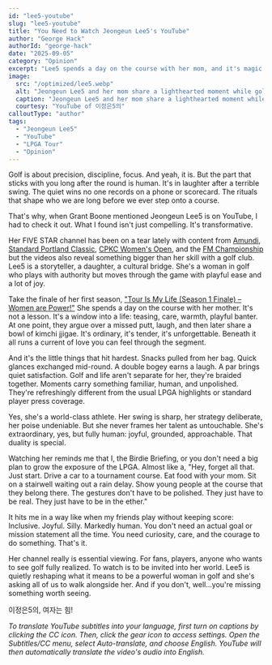 ```yaml
---
id: "lee5-youtube"
slug: "lee5-youtube"
title: "You Need to Watch Jeongeun Lee5's YouTube"
author: "George Hack"
authorId: "george-hack"
date: "2025-09-05"
category: "Opinion"
excerpt: "Lee5 spends a day on the course with her mom, and it's magic. Not lessons, not drills..."
image:
  src: "/optimized/lee5.webp"
  alt: "Jeongeun Lee5 and her mom share a lighthearted moment while golfing together."
  caption: "Jeongeun Lee5 and her mom share a lighthearted moment while golfing together."
  courtesy: "YouTube of 이정은5의"
calloutType: "author"
tags:
  - "Jeongeun Lee5"
  - "YouTube"
  - "LPGA Tour"
  - "Opinion"
---
```


Golf is about precision, discipline, focus. And yeah, it is. But the part that sticks with you long after the round is human. It's in laughter after a terrible swing. The quiet wins no one records on a phone or scorecard. The rituals that shape who we are long before we ever step onto a course.

That's why, when Grant Boone mentioned Jeongeun Lee5 is on YouTube, I had to check it out. What I found isn't just compelling. It's transformative.

Her FIVE STAR channel has been on a tear lately with content from [Amundi](https://www.youtube.com/watch?v=XQt2KDElefA), [Standard Portland Classic](https://www.youtube.com/watch?v=UxAExOCRHWg), [CPKC Women's Open](https://www.youtube.com/watch?v=_TlK5GaBejw), and the [FM Championship](https://www.youtube.com/watch?v=suAXJt4H75k) but the videos also reveal something bigger than her skill with a golf club. Lee5 is a storyteller, a daughter, a cultural bridge. She's a woman in golf who plays with authority but moves through the game with playful ease and a lot of joy.

Take the finale of her first season, ["Tour Is My Life (Season 1 Finale) – Women are Power!"](https://www.youtube.com/watch?v=kdKOM4l1SM8&t=1s) She spends a day on the course with her mother. It's not a lesson. It's a window into a life: teasing, care, warmth, playful banter. At one point, they argue over a missed putt, laugh, and then later share a bowl of kimchi jjigae. It's ordinary, it's tender, it's unforgettable. Beneath it all runs a current of love you can feel through the segment.

And it's the little things that hit hardest. Snacks pulled from her bag. Quick glances exchanged mid-round. A double bogey earns a laugh. A par brings quiet satisfaction. Golf and life aren't separate for her, they're braided together. Moments carry something familiar, human, and unpolished. They're refreshingly different from the usual LPGA highlights or standard player press coverage.

Yes, she's a world-class athlete. Her swing is sharp, her strategy deliberate, her poise undeniable. But she never frames her talent as untouchable. She's extraordinary, yes, but fully human: joyful, grounded, approachable. That duality is special.

Watching her reminds me that I, the Birdie Briefing, or you don't need a big plan to grow the exposure of the LPGA. Almost like a, "Hey, forget all that. Just start. Drive a car to a tournament course. Eat food with your mom. Sit on a stairwell waiting out a rain delay. Show young people at the course that they belong there. The gestures don't have to be polished. They just have to be real. They just have to be in the ether."

It hits me in a way like when my friends play without keeping score: Inclusive. Joyful. Silly. Markedly human. You don't need an actual goal or mission statement all the time. You need curiosity, care, and the courage to do something. That's it.

Her channel really is essential viewing. For fans, players, anyone who wants to see golf fully realized. To watch is to be invited into her world. Lee5 is quietly reshaping what it means to be a powerful woman in golf and she's asking all of us to walk alongside her. And if you don't, well…you're missing something worth seeing.

이정은5의, 여자는 힘!

*To translate YouTube subtitles into your language, first turn on captions by clicking the CC icon. Then, click the gear icon to access settings. Open the Subtitles/CC menu, select Auto-translate, and choose English. YouTube will then automatically translate the video's audio into English.*
